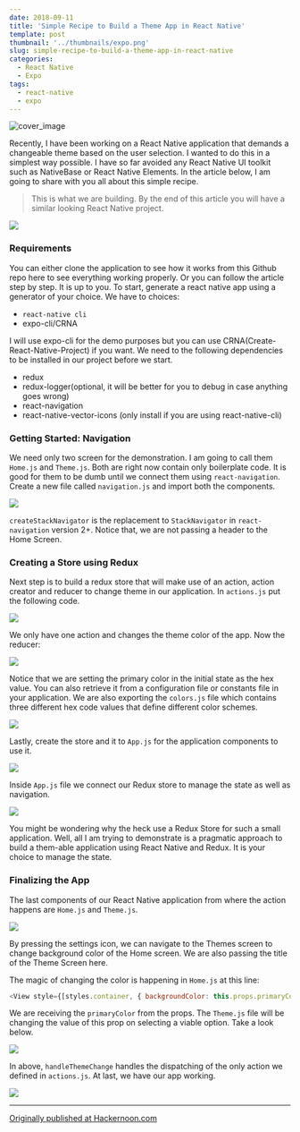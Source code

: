 ```yaml
---
date: 2018-09-11
title: 'Simple Recipe to Build a Theme App in React Native'
template: post
thumbnail: '../thumbnails/expo.png'
slug: simple-recipe-to-build-a-theme-app-in-react-native
categories:
  - React Native
  - Expo
tags:
  - react-native
  - expo
---
```


![cover_image](https://miro.medium.com/max/3840/1*uu7osI-fsamG1ybgv25VAA.jpeg)

Recently, I have been working on a React Native application that demands a changeable theme based on the user selection. I wanted to do this in a simplest way possible. I have so far avoided any React Native UI toolkit such as NativeBase or React Native Elements. In the article below, I am going to share with you all about this simple recipe.

> This is what we are building. By the end of this article you will have a similar looking React Native project.

![](https://cdn-images-1.medium.com/max/800/1*NK6OqE6SWsT3ibxXDhkx6g.gif)

### Requirements

You can either clone the application to see how it works from this Github repo here to see everything working properly. Or you can follow the article step by step. It is up to you. To start, generate a react native app using a generator of your choice. We have to choices:

- `react-native cli`
- expo-cli/CRNA

I will use expo-cli for the demo purposes but you can use CRNA(Create-React-Native-Project) if you want. We need to the following dependencies to be installed in our project before we start.

- redux
- redux-logger(optional, it will be better for you to debug in case anything goes wrong)
- react-navigation
- react-native-vector-icons (only install if you are using react-native-cli)

### Getting Started: Navigation

We need only two screen for the demonstration. I am going to call them `Home.js` and `Theme.js`. Both are right now contain only boilerplate code. It is good for them to be dumb until we connect them using `react-navigation`. Create a new file called `navigation.js` and import both the components.

![](https://cdn-images-1.medium.com/max/800/1*hBNBbPck6EmD9Bq9NCAhzA.png)

`createStackNavigator` is the replacement to `StackNavigator` in `react-navigation` version 2+. Notice that, we are not passing a header to the Home Screen.

### Creating a Store using Redux

Next step is to build a redux store that will make use of an action, action creator and reducer to change theme in our application. In `actions.js` put the following code.

![](https://cdn-images-1.medium.com/max/800/1*T86eAgIOjKi5L0xyuqIxCA.png)

We only have one action and changes the theme color of the app. Now the reducer:

![](https://cdn-images-1.medium.com/max/800/1*n6CqWVOCKJw0an8y2UeqkQ.png)

Notice that we are setting the primary color in the initial state as the hex value. You can also retrieve it from a configuration file or constants file in your application. We are also exporting the `colors.js` file which contains three different hex code values that define different color schemes.

![](https://cdn-images-1.medium.com/max/800/1*bKG_BG6i7e7IvwT9p9zm5g.png)

Lastly, create the store and it to `App.js` for the application components to use it.

![](https://cdn-images-1.medium.com/max/800/1*EBI1jplYD7TB4oxkZMlp_A.png)

Inside `App.js` file we connect our Redux store to manage the state as well as navigation.

![](https://cdn-images-1.medium.com/max/800/1*4xA_ue2jr9WWItYKLQzCFA.png)

You might be wondering why the heck use a Redux Store for such a small application. Well, all I am trying to demonstrate is a pragmatic approach to build a them-able application using React Native and Redux. It is your choice to manage the state.

### Finalizing the App

The last components of our React Native application from where the action happens are `Home.js` and `Theme.js`.

![](https://cdn-images-1.medium.com/max/800/1*P08ni2pglIDyhL0h8SIgbg.png)

By pressing the settings icon, we can navigate to the Themes screen to change background color of the Home screen. We are also passing the title of the Theme Screen here.

The magic of changing the color is happening in `Home.js` at this line:

```js
<View style={[styles.container, { backgroundColor: this.props.primaryColor }]}>
```

We are receiving the `primaryColor` from the props. The `Theme.js` file will be changing the value of this prop on selecting a viable option. Take a look below.

![](https://cdn-images-1.medium.com/max/800/1*pqMt7rWFEqGI8H-Ml70rnQ.png)

In above, `handleThemeChange` handles the dispatching of the only action we defined in `actions.js`. At last, we have our app working.

![](https://cdn-images-1.medium.com/max/800/1*NK6OqE6SWsT3ibxXDhkx6g.gif)

---

[Originally published at Hackernoon.com](https://medium.com/hackernoon/simple-recipe-to-build-a-theme-app-in-react-native-8e2456f81bc5)
